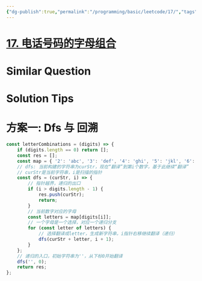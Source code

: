 ```yaml
---
{"dg-publish":true,"permalink":"/programming/basic/leetcode/17/","tags":["leetcode/backtracking/combination","leetcode/graph/traversal/dfs"]}
---
```



# [17. 电话号码的字母组合](https://leetcode.cn/problems/letter-combinations-of-a-phone-number/)

# Similar Question

# Solution Tips

# 方案一: Dfs 与 回溯

```js
const letterCombinations = (digits) => {
    if (digits.length == 0) return [];
    const res = [];
    const map = { '2': 'abc', '3': 'def', '4': 'ghi', '5': 'jkl', '6': 'mno', '7': 'pqrs', '8': 'tuv', '9': 'wxyz' };
    // dfs: 当前构建的字符串为curStr，现在“翻译”到第i个数字，基于此继续“翻译”
    // curStr是当前字符串，i是扫描的指针
    const dfs = (curStr, i) => {
        // 指针越界，递归的出口
        if (i > digits.length - 1) {
            res.push(curStr);
            return;
        }
        // 当前数字对应的字母
        const letters = map[digits[i]];
        // 一个字母是一个选择，对应一个递归分支
        for (const letter of letters) {
            // 选择翻译成letter，生成新字符串，i指针右移继续翻译（递归）
            dfs(curStr + letter, i + 1);
        }
    };
    // 递归的入口，初始字符串为''，从下标0开始翻译
    dfs('', 0);
    return res;
};
```
